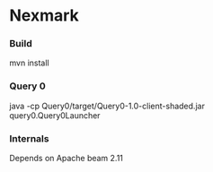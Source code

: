 # Nexmark

### Build

mvn install

### Query 0

java -cp Query0/target/Query0-1.0-client-shaded.jar query0.Query0Launcher

### Internals

Depends on Apache beam 2.11
